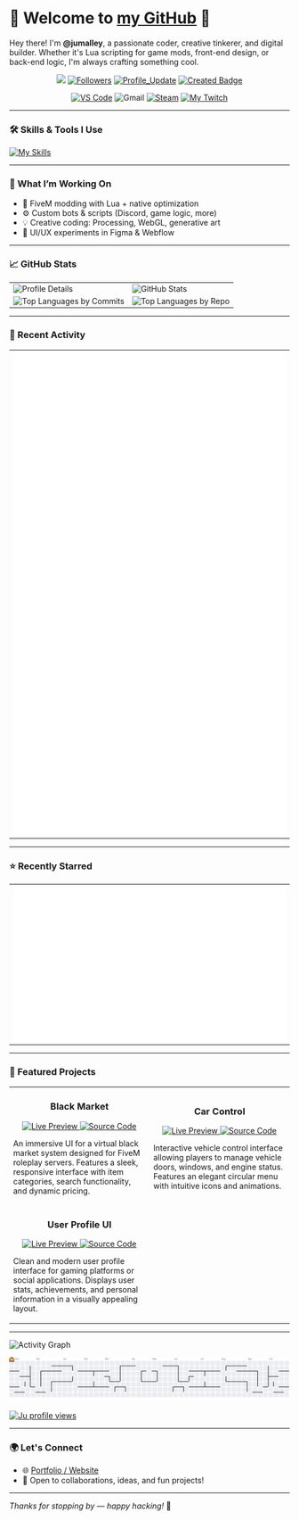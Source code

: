 # 👋 Welcome to [my GitHub](https://github.com/jumalley) 🏡

Hey there! I'm **@jumalley**, a passionate coder, creative tinkerer, and digital builder. Whether it's Lua scripting for game mods, front-end design, or back-end logic, I'm always crafting something cool.

<p align="center">     
    <a href="https://github.com/jumalley/jumalley/pulse" alt="Activity"><img src="https://img.shields.io/github/commit-activity/m/jumalley/jumalley" /></a>
    <a href="https://github.com/jumalley?tab=followers"><img alt="Followers" src="https://img.shields.io/github/followers/jumalley?color=4C1&logo=github"></a>
    <a href="https://github.com/jumalley/jumalley" target="_blank"><img alt="Profile_Update" src="https://img.shields.io/github/last-commit/jumalley/jumalley?label=Profile%20update&style=fflat-square"></a>
    <a href="https://github.com/jumalley"><img src="https://badges.pufler.dev/created/jumalley/jumalley" alt="Created Badge" /></a>
</p>

<p align="center">
    <a href="https://code.visualstudio.com/"><img src="https://img.shields.io/badge/Editor-VS%20Code-blue/?logo=visualstudiocode&logoColor=blue&color=blue" alt="VS Code" /></a>
    <img src="https://img.shields.io/badge/Uses-Gmail-blue/?logo=gmail&logoColor=warning&color=red" alt="Gmail" />
    <a href="https://store.steampowered.com/"><img src="https://img.shields.io/badge/Uses-Steam-blue/?logo=steam&logoColor=1b2838&color=1b2838" alt="Steam" /></a>
    <a href="https://www.twitch.tv/jumalleyy"><img src="https://img.shields.io/twitch/status/jumalleyy?color=f70505&label=My%20Twitch&logo=twitch&style=flat-square" alt="My Twitch" /></a>
</p>

---

### 🛠️ Skills & Tools I Use

[![My Skills](https://skillicons.dev/icons?i=atom,js,html,css,arduino,c,cpp,codepen,discord,bots,eclipse,figma,git,github,githubactions,jquery,lua,mongodb,mysql,nodejs,webflow,php,powershell,processing,py,stackoverflow,mastodon,wordpress,xd)](https://skillicons.dev)

---

### 🚧 What I’m Working On

- 🔧 FiveM modding with Lua + native optimization
- ⚙️ Custom bots & scripts (Discord, game logic, more)
- 💡 Creative coding: Processing, WebGL, generative art
- 🎨 UI/UX experiments in Figma & Webflow

---

### 📈 GitHub Stats

<div align="center">
<table>
  <tr>
    <td>
      <img src="http://github-profile-summary-cards.vercel.app/api/cards/profile-details?username=jumalley&theme=transparent" alt="Profile Details" />
    </td>
    <td>
      <img src="http://github-profile-summary-cards.vercel.app/api/cards/stats?username=jumalley&theme=transparent" alt="GitHub Stats" />
    </td>
  </tr>
  <tr>
    <td>
      <img src="http://github-profile-summary-cards.vercel.app/api/cards/most-commit-language?username=jumalley&theme=transparent" alt="Top Languages by Commits" />
    </td>
    <td>
      <img src="http://github-profile-summary-cards.vercel.app/api/cards/repos-per-language?username=jumalley&theme=transparent" alt="Top Languages by Repo" />
    </td>
  </tr>
</table>
</div>

---

### 📰 Recent Activity

<div>
<table>
  <tr>
    <td align="center">
      <img src="https://raw.githubusercontent.com/jumalley/jumalley/refs/heads/main/metrics.plugin.activity.svg" />
    </td>
  </tr>
</table>
</div>

---

### ⭐ Recently Starred

<div>
<table>
  <tr>
    <td align="center">
      <img src="https://raw.githubusercontent.com/jumalley/jumalley/refs/heads/main/metrics.plugin.stars.svg" alt="Recently Starred" />
    </td>
  </tr>
</table>
</div>

---

### 🚀 Featured Projects
<div align="center">
<table>
  <tr>
    <td width="50%">
      <h3 align="center">Black Market</h3>
      <div align="center">
        <a href="https://jumalley.github.io/blackmarket/" target="_blank">
          <img src="https://img.shields.io/badge/DEMO-Live%20Preview-success?style=for-the-badge" alt="Live Preview">
        </a>
        <a href="https://github.com/jumalley/blackmarket" target="_blank">
          <img src="https://img.shields.io/badge/REPO-Source%20Code-blue?style=for-the-badge" alt="Source Code">
        </a>
      </div>
      <p>
        An immersive UI for a virtual black market system designed for FiveM roleplay servers. Features a sleek, responsive interface with item categories, search functionality, and dynamic pricing.
      </p>
    </td>
    <td width="50%">
      <h3 align="center">Car Control</h3>
      <div align="center">
        <a href="https://jumalley.github.io/CarControl/" target="_blank">
          <img src="https://img.shields.io/badge/DEMO-Live%20Preview-success?style=for-the-badge" alt="Live Preview">
        </a>
        <a href="https://github.com/jumalley/CarControl" target="_blank">
          <img src="https://img.shields.io/badge/REPO-Source%20Code-blue?style=for-the-badge" alt="Source Code">
        </a>
      </div>
      <p>
        Interactive vehicle control interface allowing players to manage vehicle doors, windows, and engine status. Features an elegant circular menu with intuitive icons and animations.
      </p>
    </td>
  </tr>
  <tr>
    <td width="50%">
      <h3 align="center">User Profile UI</h3>
      <div align="center">
        <a href="https://jumalley.github.io/Profil-Utilisateur/" target="_blank">
          <img src="https://img.shields.io/badge/DEMO-Live%20Preview-success?style=for-the-badge" alt="Live Preview">
        </a>
        <a href="https://github.com/jumalley/Profil-Utilisateur" target="_blank">
          <img src="https://img.shields.io/badge/REPO-Source%20Code-blue?style=for-the-badge" alt="Source Code">
        </a>
      </div>
      <p>
        Clean and modern user profile interface for gaming platforms or social applications. Displays user stats, achievements, and personal information in a visually appealing layout.
      </p>
    </td>
  </tr>
</table>
</div>

---

![Activity Graph](https://github-readme-activity-graph.vercel.app/graph?username=jumalley&theme=tokyo-night&hide_border=true)

<picture>
  <source media="(prefers-color-scheme: dark)" srcset="https://raw.githubusercontent.com/jumalley/jumalley/output/pacman-contribution-graph-dark.svg">
  <source media="(prefers-color-scheme: light)" srcset="https://raw.githubusercontent.com/jumalley/jumalley/output/pacman-contribution-graph.svg">
  <img alt="pacman contribution graph" src="https://raw.githubusercontent.com/jumalley/jumalley/output/pacman-contribution-graph.svg">
</picture>

[![Ju profile views](https://u8views.com/api/v1/github/profiles/50602425/views/day-week-month-total-count.svg)](https://u8views.com/github/jumalley)

</div>

---

### 🌍 Let's Connect

- 🌐 [Portfolio / Website](https://jumalley.github.io/Portfolio/)
- 💬 Open to collaborations, ideas, and fun projects!

---

_Thanks for stopping by — happy hacking!_ 🚀
